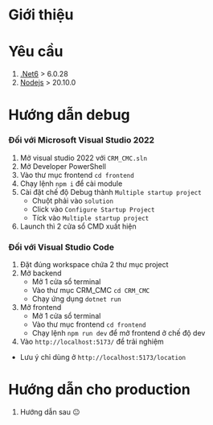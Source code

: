 # Giới thiệu

# Yêu cầu
1. [.Net6](https://dotnet.microsoft.com/en-us/download/dotnet/6.0) > 6.0.28
1. [Nodejs](https://nodejs.org/en/download) > 20.10.0

# Hướng dẫn debug

### Đối với Microsoft Visual Studio 2022
1. Mở visual studio 2022 với `CRM_CMC.sln`
1. Mở Developer PowerShell
1. Vào thư mục frontend `cd frontend`
1. Chạy lệnh `npm i` để cài module
1. Cài đặt chế độ Debug thành `Multiple startup project`
    - Chuột phải vào `solution`
    - Click vào `Configure Startup Project`
    - Tíck vào `Multiple startup project`
1. Launch thì 2 cửa sổ CMD xuất hiện


### Đối với Visual Studio Code
1. Đặt đúng workspace chứa 2 thư mục project
1. Mở backend
    - Mở 1 cửa sổ terminal
    - Vào thư mục CRM_CMC `cd CRM_CMC`
    - Chạy ứng dụng `dotnet run`
1. Mở frontend
    - Mở 1 cửa sổ terminal
    - Vào thư mục frontend `cd frontend` 
    - Chạy lệnh `npm run dev` để mở frontend ở chế độ dev
1. Vào `http://localhost:5173/` để trải nghiệm
* Lưu ý chỉ dùng ở `http://localhost:5173/location`

# Hướng dẫn cho production
1. Hướng dẫn sau 😐
